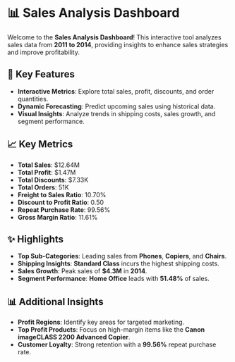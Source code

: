 # 📊 Sales Analysis Dashboard

Welcome to the **Sales Analysis Dashboard**! This interactive tool analyzes sales data from **2011 to 2014**, providing insights to enhance sales strategies and improve profitability.

## 🚀 Key Features
- **Interactive Metrics**: Explore total sales, profit, discounts, and order quantities.
- **Dynamic Forecasting**: Predict upcoming sales using historical data.
- **Visual Insights**: Analyze trends in shipping costs, sales growth, and segment performance.

## 📈 Key Metrics
- **Total Sales**: $12.64M
- **Total Profit**: $1.47M
- **Total Discounts**: $7.33K
- **Total Orders**: 51K
- **Freight to Sales Ratio**: 10.70%
- **Discount to Profit Ratio**: 0.50
- **Repeat Purchase Rate**: 99.56%
- **Gross Margin Ratio**: 11.61%

## ✨ Highlights
- **Top Sub-Categories**: Leading sales from **Phones**, **Copiers**, and **Chairs**.
- **Shipping Insights**: **Standard Class** incurs the highest shipping costs.
- **Sales Growth**: Peak sales of **$4.3M** in **2014**.
- **Segment Performance**: **Home Office** leads with **51.48%** of sales.

## 📊 Additional Insights
- **Profit Regions**: Identify key areas for targeted marketing.
- **Top Profit Products**: Focus on high-margin items like the **Canon imageCLASS 2200 Advanced Copier**.
- **Customer Loyalty**: Strong retention with a **99.56%** repeat purchase rate.

